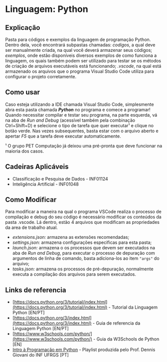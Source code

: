 # Linguagem: Python

## Explicação

Pasta para códigos e exemplos da linguagem de programação Python. Dentro dela, você encontrará subpastas chamadas: *codigos*, a qual deve ser manualmente criada, na qual você deverá armazenar seus códigos; *exemplos*, onde estão disponíveis diversos exemplos de como funciona a linguagem, os quais também podem ser utilizado para testar se os métodos de criação de arquivos executáveis está funcionando; *.vscode*, na qual está armazenado os arquivos que o programa Visual Studio Code utiliza para configurar o projeto corretamente.

## Como usar

Caso esteja utilizando a IDE chamada Visual Studio Code, simplesmente abra esta pasta chamada ***Python*** no programa e comece a programar! Quando necessitar compilar e testar seu programa, na parte esquerda, vá na aba de *Run and Debug* (acessível também pela combinação Ctrl+Shift+D) e selecione o tipo de tarefa que quer executar¹ e clique no botão verde. Nas vezes subsequentes, basta estar com o arquivo aberto e apertar *F5* que a tarefa deve executar automaticamente.

¹ O grupo PET Computação já deixou uma pré-pronta que deve funcionar na maioria dos casos.

## Cadeiras Aplicáveis

* Classificação e Pesquisa de Dados - INF01124
* Inteligência Artificial - INF01048

## Como Modificar

Para modificar a maneira na qual o programa VSCode realiza o processo de compilação e debug do seu código é necessário modificar os conteúdos da pasta .vscode. Lá dentro, estão 4  arquivos que modificam as propriedades da area de trabalho atual.

* *extensions.json:* armazena as extensões recomendadas;
* *settings.json:* armazena configurações especificas para esta pasta;
* *launch.json:* armazena o os processos que devem ser executados na aba de *Run and Debug*, para executar o processo de depuração com argumentos de linha de comando, basta adiciona-los ao item `"args"` do arquivo;
* *tasks.json:* armazena os processos de pré-depuração, normalmente executa a compilação dos arquivos para serem executados.

## Links de referencia

* [https://docs.python.org/3/tutorial/index.html](https://docs.python.org/3/tutorial/index.html) - Tutorial da Linguagem Python [EN/PT]
* [https://docs.python.org/3/index.html](https://docs.python.org/3/index.html) - Guia de referencia da Linguagem Python [EN/PT]
* [https://www.w3schools.com/python/](https://www.w3schools.com/python/) - Guia da W3Schools de Python [EN]
* [Intro à Programação em Python](https://www.youtube.com/watch?v=5x_IveLQ-UE&list=PLtwdb83BFgnIeG9aPlfMhNUYIFSZ_GBYz) - Playlist produzida pelo Prof. Dennis Giovani do INF UFRGS [PT]
